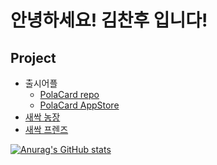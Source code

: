 # 안녕하세요! 김찬후 입니다!
## Project
- 출시어플
  - [PolaCard repo](https://github.com/ChaNoo97/PolaCard.git)
  - [PolaCard AppStore](https://apps.apple.com/kr/app/polacard/id1596845579)
- [새싹 농장](https://github.com/ChaNoo97/SeSACFriends.git)
- [새싹 프렌즈](https://github.com/ChaNoo97/SeSACFriends.git)


[![Anurag's GitHub stats](https://github-readme-stats.vercel.app/api?username=ChaNoo97)](https://github.com/anuraghazra/github-readme-stats)

